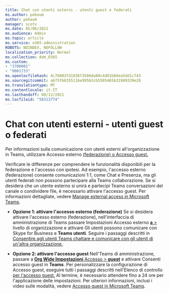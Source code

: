 ```yaml
---
title: Chat con utenti esterni - utenti guest o federati
ms.author: pebaum
author: pebaum
manager: scotv
ms.date: 05/06/2021
ms.audience: Admin
ms.topic: article
ms.service: o365-administration
ROBOTS: NOINDEX, NOFOLLOW
localization_priority: Normal
ms.collection: Adm_O365
ms.custom:
- "3700001"
- "9001733"
ms.openlocfilehash: 4c7b003fd1036f3506da80c4d01b8dea5dd1c743
ms.sourcegitcommit: ab75f66355116e995b3cb5505465b31989339e28
ms.translationtype: MT
ms.contentlocale: it-IT
ms.lasthandoff: 08/13/2021
ms.locfileid: "58313774"
---
```

# <a name="chat-with-external-users---guests-or-federated-users"></a>Chat con utenti esterni - utenti guest o federati

Per informazioni sulla comunicazione con utenti esterni all'organizzazione in Teams, utilizzare Accesso esterno [(federazione) o Accesso guest.](https://docs.microsoft.com/microsoftteams/manage-external-access#external-access-vs-guest-access)

Verificare le differenze per comprendere le funzionalità disponibili per la federazione e l'accesso con ipotesi. Ad esempio, l'accesso esterno (federazione) consente comunicazioni 1:1, come Chat e Presenza, ma gli utenti federati non possono partecipare alla Teams collaborazione. Se si desidera che un utente esterno si unirà e partecipi Teams conversazioni del canale o condividere file, è necessario attivare l'accesso guest. Per informazioni dettagliate, vedere [Manage external access in Microsoft Teams](https://docs.microsoft.com/microsoftteams/manage-external-access#external-access-vs-guest-access).

- **Opzione 1: attivare l'accesso esterno (federazione)** Se si desidera attivare l'accesso esterno (federazione), nell'interfaccia di amministrazione di Teams passare Impostazioni Accesso esterno [ **a**  > ](https://admin.teams.microsoft.com/company-wide-settings/external-communications) livello di organizzazione e attivare Gli utenti possono comunicare con Skype for Business e **Teams utenti**. Seguire i passaggi descritti in [Consentire agli utenti Teams chattare e comunicare con gli utenti di un'altra organizzazione.](https://docs.microsoft.com/microsoftteams/manage-external-access#let-your-teams-users-chat-and-communicate-with-users-in-another-organization)

- **Opzione 2: attivare l'accesso guest** Nell'Teams di amministrazione, passare a [ **Org Wide Impostazioni** Accesso  >  **guest**](https://admin.teams.microsoft.com/company-wide-settings/guest-configuration) e attivare Consenti accesso guest in **Teams**. Per personalizzare la configurazione di Accesso guest, eseguire tutti i passaggi descritti nell'Elenco di controllo [per l'accesso guest.](https://docs.microsoft.com/microsoftteams/guest-access-checklist) Al termine, è necessario attendere fino a 24 ore per l'applicazione delle impostazioni. Per ulteriori informazioni, inclusi i video sulle modalità, vedere [Accesso guest in Microsoft Teams](https://docs.microsoft.com/microsoftteams/guest-access).